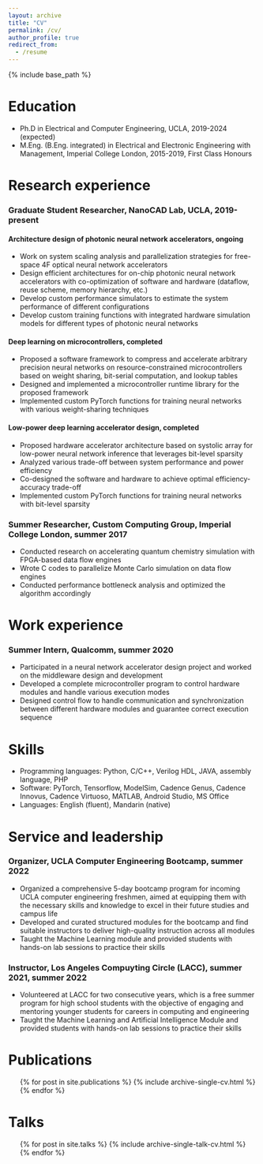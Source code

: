 ```yaml
---
layout: archive
title: "CV"
permalink: /cv/
author_profile: true
redirect_from:
  - /resume
---
```


{% include base_path %}

Education
======
* Ph.D in Electrical and Computer Engineering, UCLA, 2019-2024 (expected)
* M.Eng. (B.Eng. integrated) in Electrical and Electronic Engineering with Management, Imperial College London, 2015-2019, First Class Honours



Research experience
======
### Graduate Student Researcher, NanoCAD Lab, UCLA, 2019-present
#### Architecture design of photonic neural network accelerators, ongoing
  *	Work on system scaling analysis and parallelization strategies for free-space 4F optical neural network accelerators
  *	Design efficient architectures for on-chip photonic neural network accelerators with co-optimization of software and hardware (dataflow, reuse scheme, memory hierarchy, etc.)
  *	Develop custom performance simulators to estimate the system performance of different configurations
  *	Develop custom training functions with integrated hardware simulation models for different types of photonic neural networks

#### Deep learning on microcontrollers, completed
  *	Proposed a software framework to compress and accelerate arbitrary precision neural networks on resource-constrained microcontrollers based on weight sharing, bit-serial computation, and lookup tables
  *	Designed and implemented a microcontroller runtime library for the proposed framework
  *	Implemented custom PyTorch functions for training neural networks with various weight-sharing techniques


#### Low-power deep learning accelerator design, completed
  * Proposed hardware accelerator architecture based on systolic array for low-power neural network inference that leverages bit-level sparsity
  *	Analyzed various trade-off between system performance and power efficiency
  *	Co-designed the software and hardware to achieve optimal efficiency-accuracy trade-off
  *	Implemented custom PyTorch functions for training neural networks with bit-level sparsity

### Summer Researcher, Custom Computing Group, Imperial College London, summer 2017
*	Conducted research on accelerating quantum chemistry simulation with FPGA-based data flow engines 
*	Wrote C codes to parallelize Monte Carlo simulation on data flow engines 
*	Conducted performance bottleneck analysis and optimized the algorithm accordingly

Work experience
======
### Summer Intern, Qualcomm, summer 2020
* Participated in a neural network accelerator design project and worked on the middleware design and development
* Developed a complete microcontroller program to control hardware modules and handle various execution modes
* Designed control flow to handle communication and synchronization between different hardware modules and guarantee correct execution sequence

Skills
======
*	Programming languages: Python, C/C++, Verilog HDL, JAVA, assembly language, PHP
* Software: PyTorch, Tensorflow, ModelSim, Cadence Genus, Cadence Innovus, Cadence Virtuoso, MATLAB, Android Studio, MS Office
* Languages: English (fluent), Mandarin (native)

Service and leadership
======
### Organizer, UCLA Computer Engineering Bootcamp, summer 2022
*	Organized a comprehensive 5-day bootcamp program for incoming UCLA computer engineering freshmen, aimed at equipping them with the necessary skills and knowledge to excel in their future studies and campus life
*	Developed and curated structured modules for the bootcamp and find suitable instructors to deliver high-quality instruction across all modules
*	Taught the Machine Learning module and provided students with hands-on lab sessions to practice their skills

### Instructor, Los Angeles Compuyting Circle (LACC), summer 2021, summer 2022
*	Volunteered at LACC for two consecutive years, which is a free summer program for high school students with the objective of engaging and mentoring younger students for careers in computing and engineering
*	Taught the Machine Learning and Artificial Intelligence Module and provided students with hands-on lab sessions to practice their skills


Publications
======
  <ul>{% for post in site.publications %}
    {% include archive-single-cv.html %}
  {% endfor %}</ul>
  
Talks
======
  <ul>{% for post in site.talks %}
    {% include archive-single-talk-cv.html %}
  {% endfor %}</ul>

<!-- This is a multi-line comment
Teaching
======
  <ul>{% for post in site.teaching %}
    {% include archive-single-cv.html %}
  {% endfor %}</ul>
-->
  

